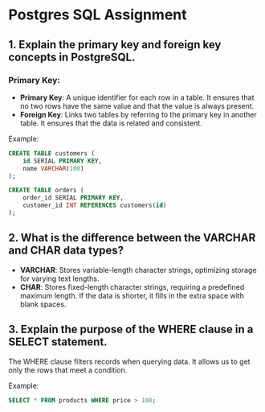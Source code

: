 # Postgres SQL Assignment

## 1. Explain the primary key and foreign key concepts in PostgreSQL.

### Primary Key:

- **Primary Key**: A unique identifier for each row in a table. It ensures that no two rows have the same value and that the value is always present.
- **Foreign Key**: Links two tables by referring to the primary key in another table. It ensures that the data is related and consistent.

Example:

```sql
CREATE TABLE customers (
    id SERIAL PRIMARY KEY,
    name VARCHAR(100)
);

CREATE TABLE orders (
    order_id SERIAL PRIMARY KEY,
    customer_id INT REFERENCES customers(id)
);
```

## 2. What is the difference between the VARCHAR and CHAR data types?

- **VARCHAR**: Stores variable-length character strings, optimizing storage for varying text lengths.
- **CHAR**: Stores fixed-length character strings, requiring a predefined maximum length. If the data is shorter, it fills in the extra space with blank spaces.

## 3. Explain the purpose of the WHERE clause in a SELECT statement.

The WHERE clause filters records when querying data. It allows us to get only the rows that meet a condition.

Example:

```sql
SELECT * FROM products WHERE price > 100;
```
